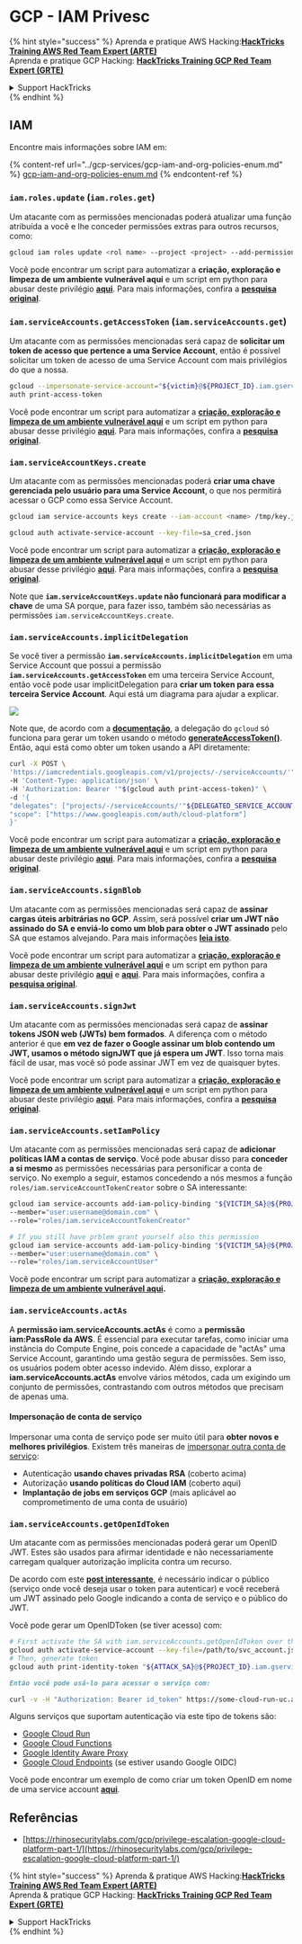 # GCP - IAM Privesc

{% hint style="success" %}
Aprenda e pratique AWS Hacking:<img src="/.gitbook/assets/image.png" alt="" data-size="line">[**HackTricks Training AWS Red Team Expert (ARTE)**](https://training.hacktricks.xyz/courses/arte)<img src="/.gitbook/assets/image.png" alt="" data-size="line">\
Aprenda e pratique GCP Hacking: <img src="/.gitbook/assets/image (2).png" alt="" data-size="line">[**HackTricks Training GCP Red Team Expert (GRTE)**<img src="/.gitbook/assets/image (2).png" alt="" data-size="line">](https://training.hacktricks.xyz/courses/grte)

<details>

<summary>Support HackTricks</summary>

* Confira os [**planos de assinatura**](https://github.com/sponsors/carlospolop)!
* **Junte-se ao** 💬 [**grupo no Discord**](https://discord.gg/hRep4RUj7f) ou ao [**grupo no telegram**](https://t.me/peass) ou **siga-nos** no **Twitter** 🐦 [**@hacktricks\_live**](https://twitter.com/hacktricks\_live)**.**
* **Compartilhe truques de hacking enviando PRs para os repositórios do** [**HackTricks**](https://github.com/carlospolop/hacktricks) e [**HackTricks Cloud**](https://github.com/carlospolop/hacktricks-cloud).

</details>
{% endhint %}

## IAM

Encontre mais informações sobre IAM em:

{% content-ref url="../gcp-services/gcp-iam-and-org-policies-enum.md" %}
[gcp-iam-and-org-policies-enum.md](../gcp-services/gcp-iam-and-org-policies-enum.md)
{% endcontent-ref %}

### `iam.roles.update` (`iam.roles.get`)

Um atacante com as permissões mencionadas poderá atualizar uma função atribuída a você e lhe conceder permissões extras para outros recursos, como:
```bash
gcloud iam roles update <rol name> --project <project> --add-permissions <permission>
```
Você pode encontrar um script para automatizar a **criação, exploração e limpeza de um ambiente vulnerável aqui** e um script em python para abusar deste privilégio [**aqui**](https://github.com/RhinoSecurityLabs/GCP-IAM-Privilege-Escalation/blob/master/ExploitScripts/iam.roles.update.py). Para mais informações, confira a [**pesquisa original**](https://rhinosecuritylabs.com/gcp/privilege-escalation-google-cloud-platform-part-1/).

### `iam.serviceAccounts.getAccessToken` (`iam.serviceAccounts.get`)

Um atacante com as permissões mencionadas será capaz de **solicitar um token de acesso que pertence a uma Service Account**, então é possível solicitar um token de acesso de uma Service Account com mais privilégios do que a nossa.
```bash
gcloud --impersonate-service-account="${victim}@${PROJECT_ID}.iam.gserviceaccount.com" \
auth print-access-token
```
Você pode encontrar um script para automatizar a [**criação, exploração e limpeza de um ambiente vulnerável aqui**](https://github.com/carlospolop/gcp\_privesc\_scripts/blob/main/tests/4-iam.serviceAccounts.getAccessToken.sh) e um script em python para abusar desse privilégio [**aqui**](https://github.com/RhinoSecurityLabs/GCP-IAM-Privilege-Escalation/blob/master/ExploitScripts/iam.serviceAccounts.getAccessToken.py). Para mais informações, confira a [**pesquisa original**](https://rhinosecuritylabs.com/gcp/privilege-escalation-google-cloud-platform-part-1/).

### `iam.serviceAccountKeys.create`

Um atacante com as permissões mencionadas poderá **criar uma chave gerenciada pelo usuário para uma Service Account**, o que nos permitirá acessar o GCP como essa Service Account.
```bash
gcloud iam service-accounts keys create --iam-account <name> /tmp/key.json

gcloud auth activate-service-account --key-file=sa_cred.json
```
Você pode encontrar um script para automatizar a [**criação, exploração e limpeza de um ambiente vulnerável aqui**](https://github.com/carlospolop/gcp\_privesc\_scripts/blob/main/tests/3-iam.serviceAccountKeys.create.sh) e um script em python para abusar desse privilégio [**aqui**](https://github.com/RhinoSecurityLabs/GCP-IAM-Privilege-Escalation/blob/master/ExploitScripts/iam.serviceAccountKeys.create.py). Para mais informações, confira a [**pesquisa original**](https://rhinosecuritylabs.com/gcp/privilege-escalation-google-cloud-platform-part-1/).

Note que **`iam.serviceAccountKeys.update` não funcionará para modificar a chave** de uma SA porque, para fazer isso, também são necessárias as permissões `iam.serviceAccountKeys.create`.

### `iam.serviceAccounts.implicitDelegation`

Se você tiver a permissão **`iam.serviceAccounts.implicitDelegation`** em uma Service Account que possui a permissão **`iam.serviceAccounts.getAccessToken`** em uma terceira Service Account, então você pode usar implicitDelegation para **criar um token para essa terceira Service Account**. Aqui está um diagrama para ajudar a explicar.

![](https://rhinosecuritylabs.com/wp-content/uploads/2020/04/image2-500x493.png)

Note que, de acordo com a [**documentação**](https://cloud.google.com/iam/docs/understanding-service-accounts), a delegação do `gcloud` só funciona para gerar um token usando o método [**generateAccessToken()**](https://cloud.google.com/iam/credentials/reference/rest/v1/projects.serviceAccounts/generateAccessToken). Então, aqui está como obter um token usando a API diretamente:
```bash
curl -X POST \
'https://iamcredentials.googleapis.com/v1/projects/-/serviceAccounts/'"${TARGET_SERVICE_ACCOUNT}"':generateAccessToken' \
-H 'Content-Type: application/json' \
-H 'Authorization: Bearer '"$(gcloud auth print-access-token)" \
-d '{
"delegates": ["projects/-/serviceAccounts/'"${DELEGATED_SERVICE_ACCOUNT}"'"],
"scope": ["https://www.googleapis.com/auth/cloud-platform"]
}'
```
Você pode encontrar um script para automatizar a [**criação, exploração e limpeza de um ambiente vulnerável aqui**](https://github.com/carlospolop/gcp\_privesc\_scripts/blob/main/tests/5-iam.serviceAccounts.implicitDelegation.sh) e um script em python para abusar deste privilégio [**aqui**](https://github.com/RhinoSecurityLabs/GCP-IAM-Privilege-Escalation/blob/master/ExploitScripts/iam.serviceAccounts.implicitDelegation.py). Para mais informações, confira a [**pesquisa original**](https://rhinosecuritylabs.com/gcp/privilege-escalation-google-cloud-platform-part-1/).

### `iam.serviceAccounts.signBlob`

Um atacante com as permissões mencionadas será capaz de **assinar cargas úteis arbitrárias no GCP**. Assim, será possível **criar um JWT não assinado do SA e enviá-lo como um blob para obter o JWT assinado** pelo SA que estamos alvejando. Para mais informações [**leia isto**](https://medium.com/google-cloud/using-serviceaccountactor-iam-role-for-account-impersonation-on-google-cloud-platform-a9e7118480ed).

Você pode encontrar um script para automatizar a [**criação, exploração e limpeza de um ambiente vulnerável aqui**](https://github.com/carlospolop/gcp\_privesc\_scripts/blob/main/tests/6-iam.serviceAccounts.signBlob.sh) e um script em python para abusar deste privilégio [**aqui**](https://github.com/RhinoSecurityLabs/GCP-IAM-Privilege-Escalation/blob/master/ExploitScripts/iam.serviceAccounts.signBlob-accessToken.py) e [**aqui**](https://github.com/RhinoSecurityLabs/GCP-IAM-Privilege-Escalation/blob/master/ExploitScripts/iam.serviceAccounts.signBlob-gcsSignedUrl.py). Para mais informações, confira a [**pesquisa original**](https://rhinosecuritylabs.com/gcp/privilege-escalation-google-cloud-platform-part-1/).

### `iam.serviceAccounts.signJwt`

Um atacante com as permissões mencionadas será capaz de **assinar tokens JSON web (JWTs) bem formados**. A diferença com o método anterior é que **em vez de fazer o Google assinar um blob contendo um JWT, usamos o método signJWT que já espera um JWT**. Isso torna mais fácil de usar, mas você só pode assinar JWT em vez de quaisquer bytes.

Você pode encontrar um script para automatizar a [**criação, exploração e limpeza de um ambiente vulnerável aqui**](https://github.com/carlospolop/gcp\_privesc\_scripts/blob/main/tests/7-iam.serviceAccounts.signJWT.sh) e um script em python para abusar deste privilégio [**aqui**](https://github.com/RhinoSecurityLabs/GCP-IAM-Privilege-Escalation/blob/master/ExploitScripts/iam.serviceAccounts.signJWT.py). Para mais informações, confira a [**pesquisa original**](https://rhinosecuritylabs.com/gcp/privilege-escalation-google-cloud-platform-part-1/).

### `iam.serviceAccounts.setIamPolicy` <a href="#iam.serviceaccounts.setiampolicy" id="iam.serviceaccounts.setiampolicy"></a>

Um atacante com as permissões mencionadas será capaz de **adicionar políticas IAM a contas de serviço**. Você pode abusar disso para **conceder a si mesmo** as permissões necessárias para personificar a conta de serviço. No exemplo a seguir, estamos concedendo a nós mesmos a função `roles/iam.serviceAccountTokenCreator` sobre o SA interessante:
```bash
gcloud iam service-accounts add-iam-policy-binding "${VICTIM_SA}@${PROJECT_ID}.iam.gserviceaccount.com" \
--member="user:username@domain.com" \
--role="roles/iam.serviceAccountTokenCreator"

# If you still have prblem grant yourself also this permission
gcloud iam service-accounts add-iam-policy-binding "${VICTIM_SA}@${PROJECT_ID}.iam.gserviceaccount.com" \ \
--member="user:username@domain.com" \
--role="roles/iam.serviceAccountUser"
```
Você pode encontrar um script para automatizar a [**criação, exploração e limpeza de um ambiente vulnerável aqui**](https://github.com/carlospolop/gcp\_privesc\_scripts/blob/main/tests/d-iam.serviceAccounts.setIamPolicy.sh)**.**

### `iam.serviceAccounts.actAs`

A **permissão iam.serviceAccounts.actAs** é como a **permissão iam:PassRole da AWS**. É essencial para executar tarefas, como iniciar uma instância do Compute Engine, pois concede a capacidade de "actAs" uma Service Account, garantindo uma gestão segura de permissões. Sem isso, os usuários podem obter acesso indevido. Além disso, explorar a **iam.serviceAccounts.actAs** envolve vários métodos, cada um exigindo um conjunto de permissões, contrastando com outros métodos que precisam de apenas uma.

#### Impersonação de conta de serviço <a href="#service-account-impersonation" id="service-account-impersonation"></a>

Impersonar uma conta de serviço pode ser muito útil para **obter novos e melhores privilégios**. Existem três maneiras de [impersonar outra conta de serviço](https://cloud.google.com/iam/docs/understanding-service-accounts#impersonating\_a\_service\_account):

* Autenticação **usando chaves privadas RSA** (coberto acima)
* Autorização **usando políticas do Cloud IAM** (coberto aqui)
* **Implantação de jobs em serviços GCP** (mais aplicável ao comprometimento de uma conta de usuário)

### `iam.serviceAccounts.getOpenIdToken`

Um atacante com as permissões mencionadas poderá gerar um OpenID JWT. Estes são usados para afirmar identidade e não necessariamente carregam qualquer autorização implícita contra um recurso.

De acordo com este [**post interessante**](https://medium.com/google-cloud/authenticating-using-google-openid-connect-tokens-e7675051213b), é necessário indicar o público (serviço onde você deseja usar o token para autenticar) e você receberá um JWT assinado pelo Google indicando a conta de serviço e o público do JWT.

Você pode gerar um OpenIDToken (se tiver acesso) com:
```bash
# First activate the SA with iam.serviceAccounts.getOpenIdToken over the other SA
gcloud auth activate-service-account --key-file=/path/to/svc_account.json
# Then, generate token
gcloud auth print-identity-token "${ATTACK_SA}@${PROJECT_ID}.iam.gserviceaccount.com" --audiences=https://example.com
```
```markdown
Então você pode usá-lo para acessar o serviço com:
```
```bash
curl -v -H "Authorization: Bearer id_token" https://some-cloud-run-uc.a.run.app
```
Alguns serviços que suportam autenticação via este tipo de tokens são:

* [Google Cloud Run](https://cloud.google.com/run/)
* [Google Cloud Functions](https://cloud.google.com/functions/docs/)
* [Google Identity Aware Proxy](https://cloud.google.com/iap/docs/authentication-howto)
* [Google Cloud Endpoints](https://cloud.google.com/endpoints/docs/openapi/authenticating-users-google-id) (se estiver usando Google OIDC)

Você pode encontrar um exemplo de como criar um token OpenID em nome de uma service account [**aqui**](https://github.com/carlospolop-forks/GCP-IAM-Privilege-Escalation/blob/master/ExploitScripts/iam.serviceAccounts.getOpenIdToken.py).

## Referências

* [https://rhinosecuritylabs.com/gcp/privilege-escalation-google-cloud-platform-part-1/](https://rhinosecuritylabs.com/gcp/privilege-escalation-google-cloud-platform-part-1/)

{% hint style="success" %}
Aprenda & pratique AWS Hacking:<img src="/.gitbook/assets/image.png" alt="" data-size="line">[**HackTricks Training AWS Red Team Expert (ARTE)**](https://training.hacktricks.xyz/courses/arte)<img src="/.gitbook/assets/image.png" alt="" data-size="line">\
Aprenda & pratique GCP Hacking: <img src="/.gitbook/assets/image (2).png" alt="" data-size="line">[**HackTricks Training GCP Red Team Expert (GRTE)**<img src="/.gitbook/assets/image (2).png" alt="" data-size="line">](https://training.hacktricks.xyz/courses/grte)

<details>

<summary>Support HackTricks</summary>

* Confira os [**planos de assinatura**](https://github.com/sponsors/carlospolop)!
* **Junte-se ao** 💬 [**grupo no Discord**](https://discord.gg/hRep4RUj7f) ou ao [**grupo no Telegram**](https://t.me/peass) ou **siga-nos** no **Twitter** 🐦 [**@hacktricks\_live**](https://twitter.com/hacktricks\_live)**.**
* **Compartilhe truques de hacking enviando PRs para os repositórios** [**HackTricks**](https://github.com/carlospolop/hacktricks) e [**HackTricks Cloud**](https://github.com/carlospolop/hacktricks-cloud).

</details>
{% endhint %}
